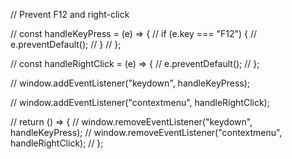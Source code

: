// Prevent F12 and right-click

// const handleKeyPress = (e) => {
// if (e.key === "F12") {
// e.preventDefault();
// }
// };

// const handleRightClick = (e) => {
// e.preventDefault();
// };

// window.addEventListener("keydown", handleKeyPress);

// window.addEventListener("contextmenu", handleRightClick);

// return () => {
// window.removeEventListener("keydown", handleKeyPress);
// window.removeEventListener("contextmenu", handleRightClick);
// };
